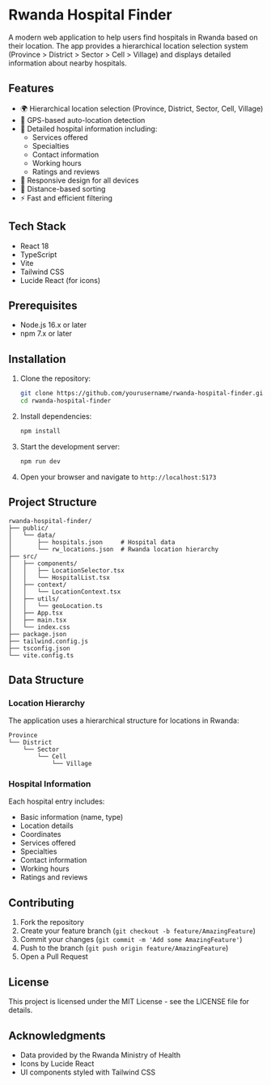 # Rwanda Hospital Finder

A modern web application to help users find hospitals in Rwanda based on their location. The app provides a hierarchical location selection system (Province > District > Sector > Cell > Village) and displays detailed information about nearby hospitals.

## Features

- 🌍 Hierarchical location selection (Province, District, Sector, Cell, Village)
- 📍 GPS-based auto-location detection
- 🏥 Detailed hospital information including:
  - Services offered
  - Specialties
  - Contact information
  - Working hours
  - Ratings and reviews
- 📱 Responsive design for all devices
- 🎯 Distance-based sorting
- ⚡ Fast and efficient filtering

## Tech Stack

- React 18
- TypeScript
- Vite
- Tailwind CSS
- Lucide React (for icons)

## Prerequisites

- Node.js 16.x or later
- npm 7.x or later

## Installation

1. Clone the repository:
   ```bash
   git clone https://github.com/yourusername/rwanda-hospital-finder.git
   cd rwanda-hospital-finder
   ```

2. Install dependencies:
   ```bash
   npm install
   ```

3. Start the development server:
   ```bash
   npm run dev
   ```

4. Open your browser and navigate to `http://localhost:5173`

## Project Structure

```
rwanda-hospital-finder/
├── public/
│   └── data/
│       ├── hospitals.json     # Hospital data
│       └── rw_locations.json  # Rwanda location hierarchy
├── src/
│   ├── components/
│   │   ├── LocationSelector.tsx
│   │   └── HospitalList.tsx
│   ├── context/
│   │   └── LocationContext.tsx
│   ├── utils/
│   │   └── geoLocation.ts
│   ├── App.tsx
│   ├── main.tsx
│   └── index.css
├── package.json
├── tailwind.config.js
├── tsconfig.json
└── vite.config.ts
```

## Data Structure

### Location Hierarchy
The application uses a hierarchical structure for locations in Rwanda:
```
Province
└── District
    └── Sector
        └── Cell
            └── Village
```

### Hospital Information
Each hospital entry includes:
- Basic information (name, type)
- Location details
- Coordinates
- Services offered
- Specialties
- Contact information
- Working hours
- Ratings and reviews

## Contributing

1. Fork the repository
2. Create your feature branch (`git checkout -b feature/AmazingFeature`)
3. Commit your changes (`git commit -m 'Add some AmazingFeature'`)
4. Push to the branch (`git push origin feature/AmazingFeature`)
5. Open a Pull Request

## License

This project is licensed under the MIT License - see the LICENSE file for details.

## Acknowledgments

- Data provided by the Rwanda Ministry of Health
- Icons by Lucide React
- UI components styled with Tailwind CSS